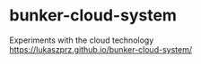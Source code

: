 # bunker-cloud-system
Experiments with the cloud technology  
https://lukaszprz.github.io/bunker-cloud-system/
